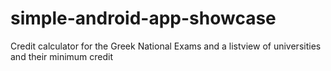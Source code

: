 # simple-android-app-showcase
Credit calculator for the Greek National Exams and a listview of universities and their minimum credit
